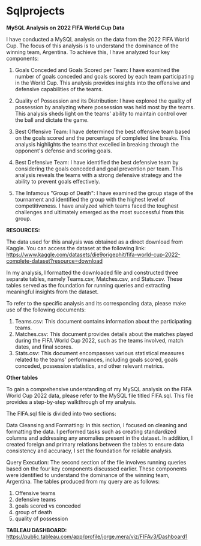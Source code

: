 # Sqlprojects

**MySQL Analysis on 2022 FIFA World Cup Data**

I have conducted a MySQL analysis on the data from the 2022 FIFA World Cup. 
The focus of this analysis is to understand the dominance of the winning team, Argentina. 
To achieve this, I have analyzed four key components:

1) Goals Conceded and Goals Scored per Team: I have examined the number of goals conceded and goals 
scored by each team participating in the World Cup. This analysis provides insights into the offensive
and defensive capabilities of the teams.

2) Quality of Possession and its Distribution: I have explored the quality of possession by analyzing 
where possession was held most by the teams. This analysis sheds light on the teams' ability to 
maintain control over the ball and dictate the game.

3) Best Offensive Team: I have determined the best offensive team based on the goals scored and
the percentage of completed line breaks. This analysis highlights the teams that excelled in breaking 
through the opponent's defense and scoring goals.

4) Best Defensive Team: I have identified the best defensive team by considering the goals 
conceded and goal prevention per team. This analysis reveals the teams with a strong defensive strategy
and the ability to prevent goals effectively.

5) The Infamous "Group of Death": I have examined the group stage of the tournament and identified
the group with the highest level of competitiveness. I have analyzed which teams faced the 
toughest challenges and ultimately emerged as the most successful from this group. 

**RESOURCES:**

The data used for this analysis was obtained as a direct download from Kaggle. 
You can access the dataset at the following link: https://www.kaggle.com/datasets/die9origephit/fifa-world-cup-2022-complete-dataset?resource=download

In my analysis, I formatted the downloaded file and constructed three separate tables, 
namely Teams.csv, Matches.csv, and Stats.csv. These tables served as the foundation for running queries 
and extracting meaningful insights from the dataset.

To refer to the specific analysis and its corresponding data, please make use of the following documents:
1) Teams.csv: This document contains information about the participating teams.
2) Matches.csv: This document provides details about the matches played during the FIFA World Cup 2022, 
such as the teams involved, match dates, and final scores.
3) Stats.csv: This document encompasses various statistical measures related to the teams' performances, 
including goals scored, goals conceded, possession statistics, and other relevant metrics.

**Other tables**

To gain a comprehensive understanding of my MySQL analysis on the FIFA World Cup 2022 data, 
please refer to the MySQL file titled FIFA.sql. This file provides a step-by-step walkthrough of my analysis. 

The FIFA.sql file is divided into two sections:

Data Cleansing and Formatting: In this section, I focused on cleaning and formatting the data. 
I performed tasks such as creating standardized columns and addressing any anomalies present in the dataset. 
In addition, I created foreign and primary relations between the tables to ensure data consistency and accuracy, 
I set the foundation for reliable analysis.

Query Execution: The second section of the file involves running queries based on the four key components discussed earlier. 
These components were identified to understand the dominance of the winning team, Argentina. 
The tables produced from my query are as follows:
1) Offensive teams
2) defensive teams
3) goals scored vs conceded
4) group of death
5) quality of possession

**TABLEAU DASHBOARD:** 
https://public.tableau.com/app/profile/jorge.mera/viz/FIFAv3/Dashboard1
